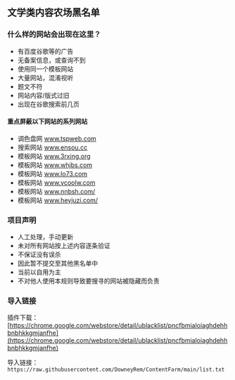 ## 文学类内容农场黑名单

### 什么样的网站会出现在这里？
 - 有百度谷歌等的广告
 - 无备案信息，或查询不到
 - 使用同一个模板网站
 - 大量网站，混淆视听
 - 题文不符
 - 网站内容/版式过旧
 - 出现在谷歌搜索前几页

#### 重点屏蔽以下网站的系列网站
- 调色盘网 www.tspweb.com
- 搜索网站 www.ensou.cc
- 模板网站 www.3rxing.org
- 模板网站 www.whjbs.com
- 模板网站 www.lo73.com
- 模板网站 www.vcoolw.com
- 模板网站 www.nnbsh.com/
- 模板网站 www.heyjuzi.com/


### 项目声明
- 人工处理，手动更新
- 未对所有网站按上述内容逐条验证
- 不保证没有误杀
- 因此暂不提交至其他黑名单中
- 当前以自用为主
- 不对他人使用本规则导致要搜寻的网站被隐藏而负责

### 导入链接

插件下载：[https://chrome.google.com/webstore/detail/ublacklist/pncfbmialoiaghdehhbnbhkkgmjanfhe](https://chrome.google.com/webstore/detail/ublacklist/pncfbmialoiaghdehhbnbhkkgmjanfhe)

导入链接：
`
https://raw.githubusercontent.com/DowneyRem/ContentFarm/main/list.txt
`

